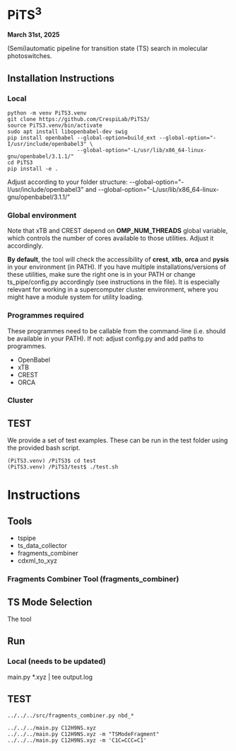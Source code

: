 # PiTS<sup>3</sup>
**March 31st, 2025**

 (Semi)automatic pipeline for transition state (TS) search in molecular photoswitches.

## Installation Instructions
### Local
```
python -m venv PiTS3.venv
git clone https://github.com/CrespiLab/PiTS3/
source PiTS3.venv/bin/activate
sudo apt install libopenbabel-dev swig
pip install openbabel --global-option=build_ext --global-option="-I/usr/include/openbabel3" \
                      --global-option="-L/usr/lib/x86_64-linux-gnu/openbabel/3.1.1/"
cd PiTS3
pip install -e .
```
Adjust according to your folder structure:
--global-option="-I/usr/include/openbabel3" and --global-option="-L/usr/lib/x86_64-linux-gnu/openbabel/3.1.1/"

### Global environment
Note that xTB and CREST depend on **OMP_NUM_THREADS** global variable, which controls the number of cores available to those utilities. Adjust it accordingly.

**By default**, the tool will check the accessibility of **crest**, **xtb**, **orca** and **pysis** in your environment (in PATH). If you have multiple installations/versions of these utilities, make sure the right one is in your PATH or change ts_pipe/config.py accordingly (see instructions in the file). It is especially relevant for working in a supercomputer cluster environment, where you might have a module system for utility loading.

### Programmes required
These programmes need to be callable from the command-line (i.e. should be available in your PATH).
If not: adjust config.py and add paths to programmes.
- OpenBabel
- xTB
-  CREST
-  ORCA

### Cluster

## TEST
We provide a set of test examples. These can be run in the test folder using the provided bash script. 
```
(PiTS3.venv) /PiTS3$ cd test
(PiTS3.venv) /PiTS3/test$ ./test.sh
```

# Instructions

## Tools
- tspipe
- ts_data_collector
- fragments_combiner
- cdxml_to_xyz

### Fragments Combiner Tool (fragments_combiner)

## TS Mode Selection
The tool

## Run
###

### Local (needs to be updated)
main.py *.xyz | tee output.log

## TEST
```
../../../src/fragments_combiner.py nbd_*

../../../main.py C12H9NS.xyz
../../../main.py C12H9NS.xyz -m "TSModeFragment"
../../../main.py C12H9NS.xyz -m 'C1C=CCC=C1'

```




 
